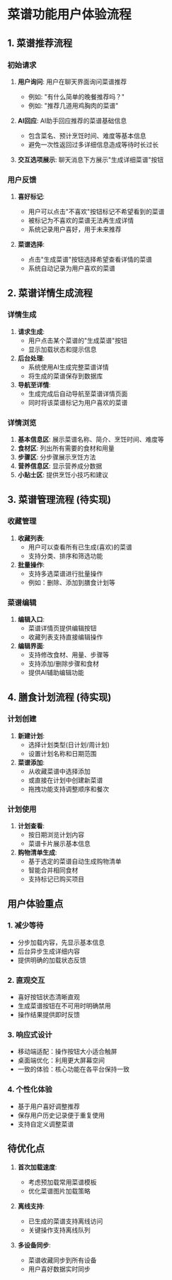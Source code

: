 # 菜谱功能用户体验流程

## 1. 菜谱推荐流程

### 初始请求

1. **用户询问**: 用户在聊天界面询问菜谱推荐
   - 例如: "有什么简单的晚餐推荐吗？"
   - 例如: "推荐几道用鸡胸肉的菜谱"
2. **AI回应**: AI助手回应推荐的菜谱基础信息

   - 包含菜名、预计烹饪时间、难度等基本信息
   - 避免一次性返回过多详细信息造成等待时长过长

3. **交互选项展示**: 聊天消息下方展示"生成详细菜谱"按钮

### 用户反馈

1. **喜好标记**:

   - 用户可以点击"不喜欢"按钮标记不希望看到的菜谱
   - 被标记为不喜欢的菜谱无法再生成详情
   - 系统记录用户喜好，用于未来推荐

2. **菜谱选择**:
   - 点击"生成菜谱"按钮选择希望查看详情的菜谱
   - 系统自动记录为用户喜欢的菜谱

## 2. 菜谱详情生成流程

### 详情生成

1. **请求生成**:
   - 用户点击某个菜谱的"生成菜谱"按钮
   - 显示加载状态和提示信息
2. **后台处理**:
   - 系统使用AI生成完整菜谱详情
   - 将生成的菜谱保存到数据库
3. **导航至详情**:
   - 生成完成后自动导航至菜谱详情页面
   - 同时将该菜谱标记为用户喜欢的菜谱

### 详情浏览

1. **基本信息区**: 展示菜谱名称、简介、烹饪时间、难度等
2. **食材区**: 列出所有需要的食材和用量
3. **步骤区**: 分步骤展示烹饪方法
4. **营养信息区**: 显示营养成分数据
5. **小贴士区**: 提供烹饪小技巧和建议

## 3. 菜谱管理流程 (待实现)

### 收藏管理

1. **收藏列表**:
   - 用户可以查看所有已生成(喜欢)的菜谱
   - 支持分类、排序和筛选功能
2. **批量操作**:
   - 支持多选菜谱进行批量操作
   - 例如：删除、添加到膳食计划等

### 菜谱编辑

1. **编辑入口**:
   - 菜谱详情页提供编辑按钮
   - 收藏列表支持直接编辑操作
2. **编辑界面**:
   - 支持修改食材、用量、步骤等
   - 支持添加/删除步骤和食材
   - 提供AI辅助编辑功能

## 4. 膳食计划流程 (待实现)

### 计划创建

1. **新建计划**:
   - 选择计划类型(日计划/周计划)
   - 设置计划名称和日期范围
2. **菜谱添加**:
   - 从收藏菜谱中选择添加
   - 或直接在计划中创建新菜谱
   - 拖拽功能支持调整顺序和餐次

### 计划使用

1. **计划查看**:
   - 按日期浏览计划内容
   - 菜谱卡片展示基本信息
2. **购物清单生成**:
   - 基于选定的菜谱自动生成购物清单
   - 智能合并相同食材
   - 支持标记已购买项目

## 用户体验重点

### 1. 减少等待

- 分步加载内容，先显示基本信息
- 后台异步生成详细内容
- 提供明确的加载状态反馈

### 2. 直观交互

- 喜好按钮状态清晰直观
- 生成菜谱按钮在不可用时明确禁用
- 操作结果提供即时反馈

### 3. 响应式设计

- 移动端适配：操作按钮大小适合触屏
- 桌面端优化：利用更大屏幕空间
- 一致的体验：核心功能在各平台保持一致

### 4. 个性化体验

- 基于用户喜好调整推荐
- 保存用户历史记录便于重复使用
- 支持自定义调整菜谱

## 待优化点

1. **首次加载速度**:

   - 考虑预加载常用菜谱模板
   - 优化菜谱图片加载策略

2. **离线支持**:

   - 已生成的菜谱支持离线访问
   - 关键操作支持离线队列

3. **多设备同步**:
   - 菜谱收藏同步到所有设备
   - 用户喜好数据实时同步
